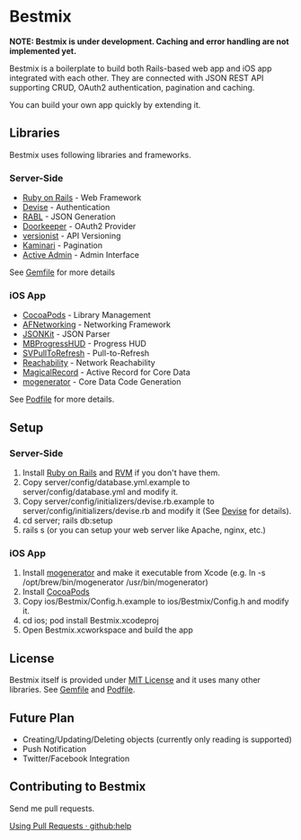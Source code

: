 Bestmix
=======

__NOTE: Bestmix is under development. Caching and error handling are not implemented yet.__

Bestmix is a boilerplate to build both Rails-based web app and iOS app integrated with each other.
They are connected with JSON REST API supporting CRUD, OAuth2 authentication, pagination and caching.

You can build your own app quickly by extending it.

Libraries
---------

Bestmix uses following libraries and frameworks.

### Server-Side

* [Ruby on Rails](http://rubyonrails.org/ ) - Web Framework
* [Devise](https://github.com/plataformatec/devise ) - Authentication
* [RABL](https://github.com/nesquena/rabl ) - JSON Generation
* [Doorkeeper](https://github.com/applicake/doorkeeper ) - OAuth2 Provider
* [versionist](https://github.com/bploetz/versionist ) - API Versioning
* [Kaminari](https://github.com/amatsuda/kaminari ) - Pagination
* [Active Admin](http://activeadmin.info/) - Admin Interface

See [Gemfile](http://github.com/yatsu/bestmix/blob/master/server/Gemfile ) for more details

### iOS App

* [CocoaPods](http://cocoapods.org/ ) - Library Management
* [AFNetworking](https://github.com/AFNetworking/AFNetworking ) - Networking Framework
* [JSONKit](https://github.com/johnezang/JSONKit ) - JSON Parser
* [MBProgressHUD](https://github.com/jdg/MBProgressHUD ) - Progress HUD
* [SVPullToRefresh](https://github.com/samvermette/SVPullToRefresh ) - Pull-to-Refresh
* [Reachability](https://github.com/tonymillion/Reachability ) - Network Reachability
* [MagicalRecord](https://github.com/magicalpanda/MagicalRecord ) - Active Record for Core Data
* [mogenerator](https://github.com/rentzsch/mogenerator ) - Core Data Code Generation

See [Podfile](http://github.com/yatsu/bestmix/blob/master/ios/Podfile ) for more details.

Setup
-----

### Server-Side

1. Install [Ruby on Rails](http://rubyonrails.org/ ) and [RVM](https://rvm.io/ ) if you don't have them.
2. Copy server/config/database.yml.example to server/config/database.yml and modify it.
3. Copy server/config/initializers/devise.rb.example to server/config/initializers/devise.rb and modify it (See [Devise](https://github.com/plataformatec/devise ) for details).
4. cd server; rails db:setup
5. rails s (or you can setup your web server like Apache, nginx, etc.)

### iOS App

1. Install [mogenerator](https://github.com/rentzsch/mogenerator ) and make it executable from Xcode (e.g. ln -s /opt/brew/bin/mogenerator /usr/bin/mogenerator)
2. Install [CocoaPods](http://cocoapods.org/ )
3. Copy ios/Bestmix/Config.h.example to ios/Bestmix/Config.h and modify it.
4. cd ios; pod install Bestmix.xcodeproj
5. Open Bestmix.xcworkspace and build the app

License
-------

Bestmix itself is provided under
[MIT License](http://github.com/yatsu/bestmix/blob/master/LICENSE.txt )
and it uses many other libraries.
See [Gemfile](http://github.com/yatsu/bestmix/blob/master/server/Gemfile ) and
[Podfile](http://github.com/yatsu/bestmix/blob/master/ios/Podfile ).

Future Plan
-----------

* Creating/Updating/Deleting objects (currently only reading is supported)
* Push Notification
* Twitter/Facebook Integration

Contributing to Bestmix
-----------------------

Send me pull requests.

[Using Pull Requests · github:help](https://help.github.com/articles/using-pull-requests )



